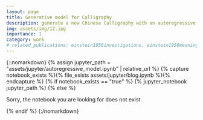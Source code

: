 ```yaml
---
layout: page
title: Generative model for Calligraphy
description: generate a new Chinese Calligraphy with an autoregressive model, pixel by pixel.
img: assets/img/12.jpg
importance: 1
category: work
# related_publications: einstein1956investigations, einstein1950meaning
---
```


{::nomarkdown}
{% assign jupyter_path = "assets/jupyter/autoregressive_model.ipynb" | relative_url %}
{% capture notebook_exists %}{% file_exists assets/jupyter/blog.ipynb %}{% endcapture %}
{% if notebook_exists == "true" %}
    {% jupyter_notebook jupyter_path %}
{% else %}
    <p>Sorry, the notebook you are looking for does not exist.</p>
{% endif %}
{:/nomarkdown}
